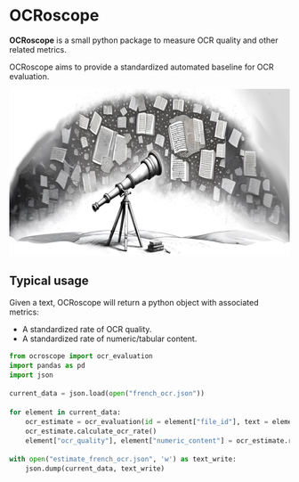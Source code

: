# OCRoscope
**OCRoscope** is a small python package to measure OCR quality and other related metrics.

OCRoscope aims to provide a standardized automated baseline for OCR evaluation.

<p align="center">
<img src="https://raw.githubusercontent.com/Pleias/ocroscope/main/ocroscope.jpg" alt="marginalia logo" height="300px"/>
</p>

## Typical usage

Given a text, OCRoscope will return a python object with associated metrics:
* A standardized rate of OCR quality.
* A standardized rate of numeric/tabular content.

```python
from ocroscope import ocr_evaluation
import pandas as pd
import json

current_data = json.load(open("french_ocr.json"))

for element in current_data:
    ocr_estimate = ocr_evaluation(id = element["file_id"], text = element["sampled_text"])
    ocr_estimate.calculate_ocr_rate()
    element["ocr_quality"], element["numeric_content"] = ocr_estimate.ratio_segment, ocr_estimate.ratio_numeric

with open("estimate_french_ocr.json", 'w') as text_write:
    json.dump(current_data, text_write)
```
